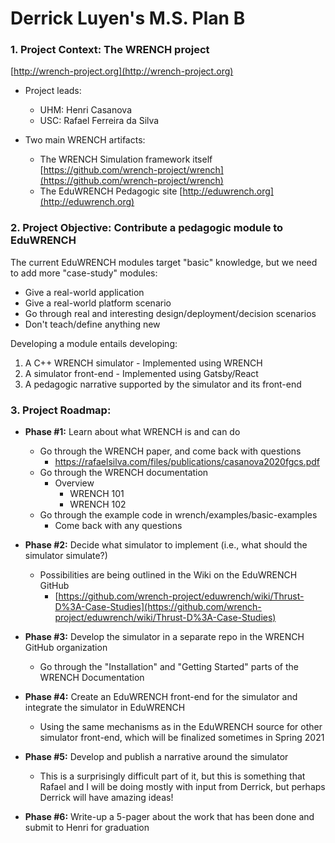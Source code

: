 # Derrick Luyen's M.S. Plan B

### 1. Project Context: The WRENCH project

[http://wrench-project.org](http://wrench-project.org)

  - Project leads:
    - UHM: Henri Casanova
    - USC: Rafael Ferreira da Silva

  - Two main WRENCH artifacts:
    - The WRENCH Simulation framework itself [https://github.com/wrench-project/wrench](https://github.com/wrench-project/wrench)
    - The EduWRENCH Pedagogic site [http://eduwrench.org](http://eduwrench.org)

### 2. Project Objective: Contribute a pedagogic module to EduWRENCH


The current EduWRENCH modules target "basic" knowledge, but we need to add more "case-study" modules:

  - Give a real-world application
  - Give a real-world platform scenario
  - Go through real and interesting design/deployment/decision scenarios
  - Don't teach/define anything new

Developing a module entails developing:

  1. A C++ WRENCH simulator
    - Implemented using WRENCH 
  2. A simulator front-end
    - Implemented using Gatsby/React
  3. A pedagogic narrative supported by the simulator and its front-end
    

### 3. Project Roadmap:

  - **Phase #1:** Learn about what WRENCH is and can do
    - Go through the WRENCH paper, and come back with questions
      - https://rafaelsilva.com/files/publications/casanova2020fgcs.pdf
    - Go through the WRENCH documentation
      - Overview
        - WRENCH 101
        - WRENCH 102
    - Go through the example code in wrench/examples/basic-examples
      - Come back with any questions

  - **Phase #2:** Decide what simulator to implement (i.e., what should the simulator simulate?)
    - Possibilities are being outlined in the Wiki on the EduWRENCH GitHub
      - [https://github.com/wrench-project/eduwrench/wiki/Thrust-D%3A-Case-Studies](https://github.com/wrench-project/eduwrench/wiki/Thrust-D%3A-Case-Studies)

  - **Phase #3:** Develop the simulator in a separate repo in the WRENCH GitHub organization
    - Go through the "Installation" and "Getting Started" parts of the WRENCH Documentation

  - **Phase #4:** Create an EduWRENCH front-end for the simulator and integrate the simulator in EduWRENCH
    - Using the same mechanisms as in the EduWRENCH source for other simulator front-end, which will be finalized sometimes in Spring 2021

  - **Phase #5:** Develop and publish a narrative around the simulator
    - This is a surprisingly difficult part of it, but this is something that Rafael and I will be doing mostly with input from Derrick, but perhaps Derrick will have amazing ideas!

  - **Phase #6:** Write-up a 5-pager about the work that has been done and submit to Henri for graduation



